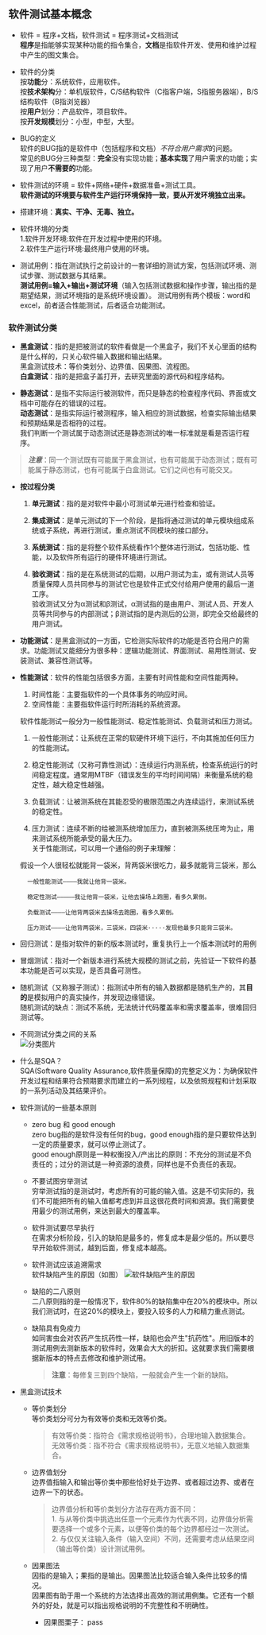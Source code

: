 软件测试基本概念
----
 - 软件 = 程序+文档，软件测试 = 程序测试+文档测试<br>
 **程序**是指能够实现某种功能的指令集合，**文档**是指软件开发、使用和维护过程中产生的图文集合。
 
 - 软件的分类<br>
 按**功能**分：系统软件，应用软件。<br>
 按**技术架构**分：单机版软件，C/S结构软件（C指客户端，S指服务器端），B/S结构软件（B指浏览器）<br>
 按**用户**划分：产品软件，项目软件。<br>
 按**开发规模**划分：小型，中型，大型。<br>
 
 - BUG的定义<br>
 软件的BUG指的是软件中（包括程序和文档）*不符合用户需求*的问题。<br>
 常见的BUG分三种类型：**完全**没有实现功能；**基本实现**了用户需求的功能；实现了用户**不需要的**功能。<br>
 
 - 软件测试的环境 = 软件+网络+硬件+数据准备+测试工具。<br>
 **软件测试的环境要与软件生产运行环境保持一致，要从开发环境独立出来。**
 - 搭建环境：**真实、干净、无毒、独立。**
 
 - 软件环境的分类<br>
 1.软件开发环境:软件在开发过程中使用的环境。<br>
 2.软件生产运行环境:最终用户使用的环境。
 
 
 - 测试用例：指在测试执行之前设计的一套详细的测试方案，包括测试环境、测试步骤、测试数据与其结果。<br>
 **测试用例=输入+输出+测试环境**（输入包括测试数据和操作步骤，输出指的是期望结果，测试环境指的是系统环境设置）。 测试用例有两个模板：word和excel，前者适合性能测试，后者适合功能测试。
 ### 软件测试分类
   - **黑盒测试**：指的是把被测试的软件看做是一个黑盒子，我们不关心里面的结构是什么样的，只关心软件输入数据和输出结果。<br>
     黑盒测试技术：等价类划分、边界值、因果图、流程图。<br>
     **白盒测试**：指的是把盒子盖打开，去研究里面的源代码和程序结构。
     
   - **静态测试**：是指不实际运行被测软件，而只是静态的检查程序代码、界面或文档中可能存在的错误的过程。<br>
     **动态测试**：是指实际运行被测程序，输入相应的测试数据，检查实际输出结果和预期结果是否相符的过程。<br>
     我们判断一个测试属于动态测试还是静态测试的唯一标准就是看是否运行程序。<br>
   > ***注意***：同一个测试既有可能属于黑盒测试，也有可能属于动态测试；既有可能属于静态测试，也有可能属于白盒测试。它们之间也有可能交叉。
   - **按过程分类**
     1. **单元测试**：指的是对软件中最小可测试单元进行检查和验证。<br>
   
     2. **集成测试**：是单元测试的下一个阶段，是指将通过测试的单元模块组成系统或子系统，再进行测试，重点测试不同模块的接口部分。<br>
   
     3. **系统测试**：指的是将整个软件系统看作1个整体进行测试，包括功能、性能，以及软件所有运行的硬件环境进行测试。
     
     4. **验收测试**：指的是在系统测试的后期，以用户测试为主，或有测试人员等质量保障人员共同参与的测试它也是软件正式交付给用户使用的最后一道工序。<br>
     验收测试又分为α测试和β测试，α测试指的是由用户、测试人员、开发人员等共同参与的内部测试；β测试指的是内测后的公测，即完全交给最终的用户测试。
     
   - **功能测试**：是黑盒测试的一方面，它检测实际软件的功能是否符合用户的需求。功能测试又能细分为很多种：逻辑功能测试、界面测试、易用性测试、安装测试、兼容性测试等。
   
   - **性能测试**：软件的性能包括很多方面，主要有时间性能和空间性能两种。<br>
     1. 时间性能：主要指软件的一个具体事务的响应时间。
     2. 空间性能：主要指软件运行时所消耗的系统资源。<br>
     
     软件性能测试一般分为一般性能测试、稳定性能测试、负载测试和压力测试。<br>
     
     1. 一般性能测试：让系统在正常的软硬件环境下运行，不向其施加任何压力的性能测试。<br>
     
     2. 稳定性能测试（又称可靠性测试）：连续运行内测系统，检查系统运行的时间稳定程度。通常用MTBF（错误发生的平均时间间隔）来衡量系统的稳定性，越大稳定性越强。<br>
     
     3. 负载测试：让被测系统在其能忍受的极限范围之内连续运行，来测试系统的稳定性。<br>
     
     4. 压力测试：连续不断的给被测系统增加压力，直到被测系统压垮为止，用来测试系统所能承受的最大压力。<br>
     关于性能测试，可以用一个通俗的例子来理解：
     
     假设一个人很轻松就能背一袋米，背两袋米很吃力，最多就能背三袋米，那么<br>
     
           一般性能测试————我就让他背一袋米。
          
           稳定性测试—————我让他背一袋米，让他去操场上跑圈，看多久累倒。
          
           负载测试————让他背两袋米去操场去跑圈，看多久累倒。
          
           压力测试————让他背两袋米，三袋米，四袋米·····发现他最多只能背三袋米。
          
   - 回归测试：是指对软件的新的版本测试时，重复执行上一个版本测试时的用例
   - 冒烟测试：指对一个新版本进行系统大规模的测试之前，先验证一下软件的基本功能是否可以实现，是否具备可测性。
   - 随机测试（又称猴子测试）：指测试中所有的输入数据都是随机生产的，其**目的**是模拟用户的真实操作，并发现边缘错误。<br>
     随机测试的缺点：测试不系统，无法统计代码覆盖率和需求覆盖率，很难回归测试等。
   - 不同测试分类之间的关系<br>
   ![分类图片](../image/测试分类.png)
   
   - 什么是SQA？<br>
     SQA(Software Quality Assurance,软件质量保障)的完整定义为：为确保软件开发过程和结果符合预期要求而建立的一系列规程，以及依照规程和计划采取的一系列活动及其结果评价。
     
   - 软件测试的一些基本原则
        - zero bug 和 good enough<br>
             zero bug指的是软件没有任何的bug，good enough指的是只要软件达到一定的质量要求，就可以停止测试了。<br>
             good enough原则是一种权衡投入/产出比的原则：不充分的测试是不负责任的；过分的测试是一种资源的浪费，同样也是不负责任的表现。
             
        - 不要试图穷举测试<br>
            穷举测试指的是测试时，考虑所有的可能的输入值。这是不切实际的，我们不可能把所有的输入值都考虑到并且这很花费时间和资源。我们需要使用最少的测试用例，来达到最大的覆盖率。
        
        - 软件测试要尽早执行<br>
            在需求分析阶段，引入的缺陷是最多的，修复成本是最少低的。所以要尽早开始软件测试，越到后面，修复成本越高。
            
        - 软件测试应该追溯需求<br>
            软件缺陷产生的原因（如图）
            ![软件缺陷产生的原因](../image/软件缺陷产生的原因.png)
            
        - 缺陷的二八原则<br>
            二八原则指的是一般情况下，软件80%的缺陷集中在20%的模块中。所以我们测试时，在这20%的模块上，要投入较多的人力和精力重点测试。
        - 缺陷具有免疫力<br>
            如同害虫会对农药产生抗药性一样，缺陷也会产生"抗药性"。用旧版本的测试用例去测新版本的软件时，效果会大大的折扣。这就要求我们需要根据新版本的特点去修改和维护测试用。<br>
           > **注意**：每修复三到四个缺陷，一般就会产生一个新的缺陷。
            
   - 黑盒测试技术
        - 等价类划分<br>
           等价类划分可分为有效等价类和无效等价类。<br>
            > 有效等价类：指符合《需求规格说明书》，合理地输入数据集合。<br>
            无效等价类：指不符合《需求规格说明书》，无意义地输入数据集合。
            
        - 边界值划分<br>
            边界值指输入和输出等价类中那些恰好处于边界、或者超过边界、或者在边界一下的状态。
            > 边界值分析和等价类划分方法存在两方面不同：<br>
                1. 与从等价类中挑选出任意一个元素作为代表不同，边界值分析需要选择一个或多个元素，以便等价类的每个边界都经过一次测试。<br>
                2. 与仅仅关注输入条件（输入空间）不同，还需要考虑从结果空间（输出等价类）设计测试用例。
                
        - 因果图法<br>
           因指的是输入；果指的是输出。因果图法比较适合输入条件比较多的情况。<br>
           因果图有助于用一个系统的方法选择出高效的测试用例集。它还有一个额外的好处，就是可以指出规格说明的不完整性和不明确性。
           - 因果图栗子：
             pass